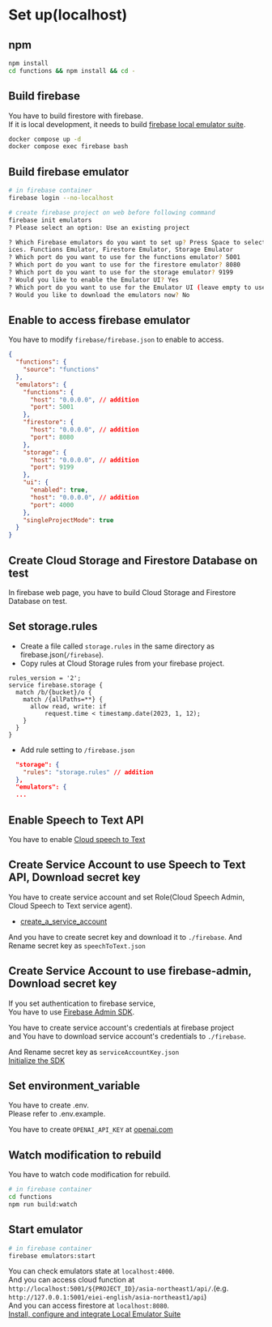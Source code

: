 # Set up(localhost)

## npm

```bash
npm install
cd functions && npm install && cd -
```

## Build firebase

You have to build firestore with firebase.<br>
If it is local development, it needs to build [firebase local emulator suite](https://firebase.google.com/docs/emulator-suite).

```bash
docker compose up -d
docker compose exec firebase bash
```

## Build firebase emulator

```bash
# in firebase container
firebase login --no-localhost

# create firebase project on web before following command
firebase init emulators
? Please select an option: Use an existing project

? Which Firebase emulators do you want to set up? Press Space to select emulators, then Enter to confirm your cho
ices. Functions Emulator, Firestore Emulator, Storage Emulator
? Which port do you want to use for the functions emulator? 5001
? Which port do you want to use for the firestore emulator? 8080
? Which port do you want to use for the storage emulator? 9199
? Would you like to enable the Emulator UI? Yes
? Which port do you want to use for the Emulator UI (leave empty to use any available port)? 4000
? Would you like to download the emulators now? No
```

## Enable to access firebase emulator

You have to modify `firebase/firebase.json` to enable to access.

```json
{
  "functions": {
    "source": "functions"
  },
  "emulators": {
    "functions": {
      "host": "0.0.0.0", // addition
      "port": 5001
    },
    "firestore": {
      "host": "0.0.0.0", // addition
      "port": 8080
    },
    "storage": {
      "host": "0.0.0.0", // addition
      "port": 9199
    },
    "ui": {
      "enabled": true,
      "host": "0.0.0.0", // addition
      "port": 4000
    },
    "singleProjectMode": true
  }
}
```

## Create Cloud Storage and Firestore Database on test

In firebase web page, you have to build Cloud Storage and Firestore Database on test.

## Set storage.rules

- Create a file called `storage.rules` in the same directory as firebase.json(`/firebase`).
- Copy rules at Cloud Storage rules from your firebase project.

```
rules_version = '2';
service firebase.storage {
  match /b/{bucket}/o {
    match /{allPaths=**} {
      allow read, write: if
          request.time < timestamp.date(2023, 1, 12);
    }
  }
}
```

- Add rule setting to `/firebase.json`

```json
  "storage": {
    "rules": "storage.rules" // addition
  },
  "emulators": {
  ...
```

## Enable Speech to Text API

You have to enable [Cloud speech to Text](https://cloud.google.com/speech-to-text/docs/transcribe-api?hl=ja)

## Create Service Account to use Speech to Text API, Download secret key

You have to create service account and set Role(Cloud Speech Admin, Cloud Speech to Text service agent).

- [create_a_service_account](https://cloud.google.com/speech-to-text/docs/before-you-begin#create_a_service_account)

And you have to create secret key and download it to `./firebase`. And Rename secret key as `speechToText.json`<br>

## Create Service Account to use firebase-admin, Download secret key

If you set authentication to firebase service, <br>
You have to use [Firebase Admin SDK](https://firebase.google.com/docs/admin/setup).<br>

You have to create service account's credentials at firebase project <br>
and You have to download service account's credentials to `./firebase`.<br>

And Rename secret key as `serviceAccountKey.json`<br>
[Initialize the SDK](https://firebase.google.com/docs/admin/setup#initialize-sdk)

## Set environment_variable

You have to create .env.<br>
Please refer to .env.example.<br>

You have to create `OPENAI_API_KEY` at [openai.com](https://beta.openai.com/account/api-keys)

## Watch modification to rebuild

You have to watch code modification for rebuild.

```bash
# in firebase container
cd functions
npm run build:watch
```

## Start emulator

```bash
# in firebase container
firebase emulators:start
```

You can check emulators state at `localhost:4000`.<br>
And you can access cloud function at `http://localhost:5001/${PROJECT_ID}/asia-northeast1/api/`.(e.g. `http://127.0.0.1:5001/eiei-english/asia-northeast1/api`)<br>
And you can access firestore at `localhost:8080`.<br>
[Install, configure and integrate Local Emulator Suite](https://firebase.google.com/docs/emulator-suite/install_and_configure)
